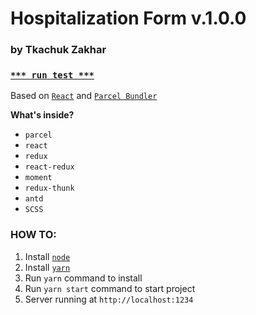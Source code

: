 # Hospitalization Form v.1.0.0

### by Tkachuk Zakhar

### [`*** run test ***`](https://med.uax.cloud/)

Based on [`React`](https://reactjs.org/) and [`Parcel Bundler`](https://parceljs.org)

**What's inside?**

* `parcel`
* `react`
* `redux`
* `react-redux`
* `moment`
* `redux-thunk`
* `antd`
* `SCSS`

### HOW TO:


1. Install [`node`](https://nodejs.org/)
2. Install [`yarn`](https://yarnpkg.com/ru/docs/install)
3. Run `yarn` command to install
4. Run `yarn start` command to start project
5. Server running at `http://localhost:1234`

